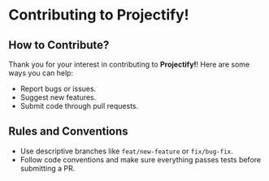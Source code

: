 # Contributing to Projectify!

## How to Contribute?

Thank you for your interest in contributing to **Projectify!**! Here are some ways you can help:

- Report bugs or issues.
- Suggest new features.
- Submit code through pull requests.

## Rules and Conventions

- Use descriptive branches like `feat/new-feature` or `fix/bug-fix`.
- Follow code conventions and make sure everything passes tests before submitting a PR.
